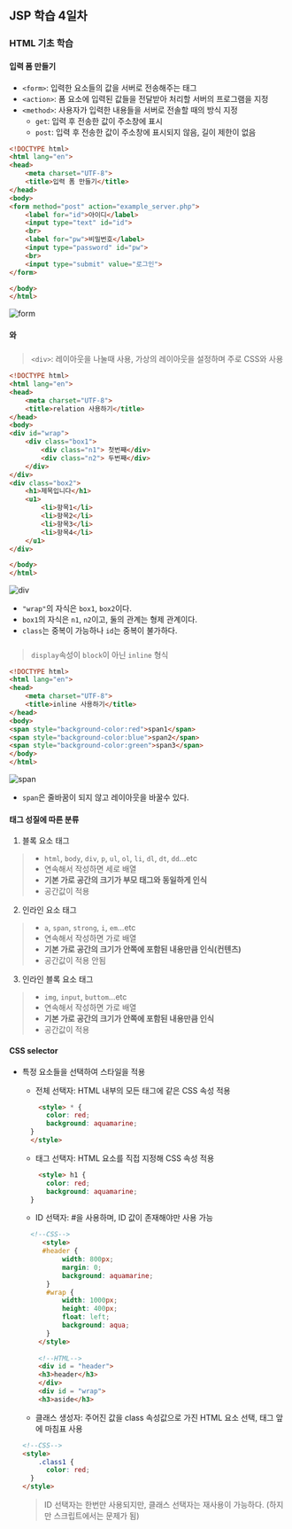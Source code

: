 ## JSP 학습 4일차

### HTML 기초 학습

#### 입력 폼 만들기

- `<form>`: 입력한 요소들의 값을 서버로 전송해주는 태그
- `<action>`: 폼 요소에 입력된 값들을 전달받아 처리할 서버의 프로그램을 지정
- `<method>`: 사용자가 입력한 내용들을 서버로 전솔할 때의 방식 지정
    - `get`: 입력 후 전송한 값이 주소창에 표시
    - `post`: 입력 후 전송한 값이 주소창에 표시되지 않음, 길이 제한이 없음

```html
<!DOCTYPE html>
<html lang="en">
<head>
    <meta charset="UTF-8">
    <title>입력 폼 만들기</title>
</head>
<body>
<form method="post" action="example_server.php">
    <label for="id">아이디</label>
    <input type="text" id="id">
    <br>
    <label for="pw">비밀번호</label>
    <input type="password" id="pw">
    <br>
    <input type="submit" value="로그인">
</form>

</body>
</html>
```

![form](https://github.com/king-dong-gun/PKUN_JSP/assets/160683545/2a667bd0-ffc6-4583-be61-ae84ca601a31)

#### <div>와 <span>

##### <div>

> `<div>`: 레이아웃을 나눌때 사용, 가상의 레이아웃을 설정하며 주로 CSS와 사용

```html
<!DOCTYPE html>
<html lang="en">
<head>
    <meta charset="UTF-8">
    <title>relation 사용하기</title>
</head>
<body>
<div id="wrap">
    <div class="box1">
        <div class="n1"> 첫번째</div>
        <div class="n2"> 두번째</div>
    </div>
</div>
<div class="box2">
    <h1>제목입니다</h1>
    <u1>
        <li>항목1</li>
        <li>항목2</li>
        <li>항목3</li>
        <li>항목4</li>
    </u1>
</div>

</body>
</html>
```

![div](https://github.com/king-dong-gun/PKUN_JSP/assets/160683545/6b47efb2-ffff-46f3-9b80-cba2930b9c56)

- `"wrap"`의 자식은 `box1`, `box2`이다.
- `box1`의 자식은 `n1`, `n2`이고, 둘의 관계는 형제 관계이다.
- `class`는 중복이 가능하나 `id`는 중복이 불가하다.

##### <span>

> `display`속성이 `block`이 아닌 `inline` 형식

```html
<!DOCTYPE html>
<html lang="en">
<head>
    <meta charset="UTF-8">
    <title>inline 사용하기</title>
</head>
<body>
<span style="background-color:red">span1</span>
<span style="background-color:blue">span2</span>
<span style="background-color:green">span3</span>
</body>
</html>
```

![span](https://github.com/king-dong-gun/PKUN_JSP/assets/160683545/ed90b06f-4073-4acf-bf9d-68edd1b01e37)

- `span`은 줄바꿈이 되지 않고 레이아웃을 바꿀수 있다.

#### 태그 성질에 따른 분류

1. 블록 요소 태그

> - `html`, `body`, `div`, `p`, `ul`, `ol`, `li`, `dl`, `dt`, `dd`...etc
> - 연속해서 작성하면 세로 배열
> - **기본 가로 공간의 크기가 부모 태그와 동일하게 인식**
> - 공간값이 적용

2. 인라인 요소 태그

> - `a`, `span`, `strong`, `i`, `em`...etc
> - 연속해서 작성하면 가로 배열
> - **기본 가로 공간의 크기가 안쪽에 포함된 내용만큼 인식(컨텐츠)**
> - 공간값이 적용 안됨

3. 인라인 블록 요소 태그

> - `img`, `input`, `buttom`...etc
> - 연속해서 작성하면 가로 배열
> - **기본 가로 공간의 크기가 안쪽에 포함된 내용만큼 인식**
> - 공간값이 적용

#### CSS selector

- 특정 요소들을 선택하여 스타일을 적용
    - 전체 선택자: HTML 내부의 모든 태그에 같은 CSS 속성 적용
  ```html
      <style> * {
        color: red;
        background: aquamarine;
    }
    </style>
  ```
    - 태그 선택자: HTML 요소를 직접 지정해 CSS 속성 적용
  ```html
      <style> h1 {
        color: red;
        background: aquamarine;
    }
  ```
    - ID 선택자: #을 사용하며, ID 값이 존재해야만 사용 가능
  ```html
    <!--CSS-->
       <style>
       #header {
            width: 800px;
            margin: 0;
            background: aquamarine;
        }
        #wrap {
            width: 1000px;
            height: 400px;
            float: left;
            background: aqua;
        }
      </style>
    
      <!--HTML-->
      <div id = "header">
      <h3>header</h3>
      </div>
      <div id = "wrap">
      <h3>aside</h3>
    ```
  - 클래스 생성자: 주어진 값을 class 속성값으로 가진 HTML 요소 선택, 태그 앞에 마침표 사용
  ```html
  <!--CSS-->
  <style>
      .class1 {
        color: red;
    }
  </style>
  ```
  
  > ID 선택자는 한번만 사용되지만, 클래스 선택자는 재사용이 가능하다. (하지만 스크립트에서는 문제가 됨)